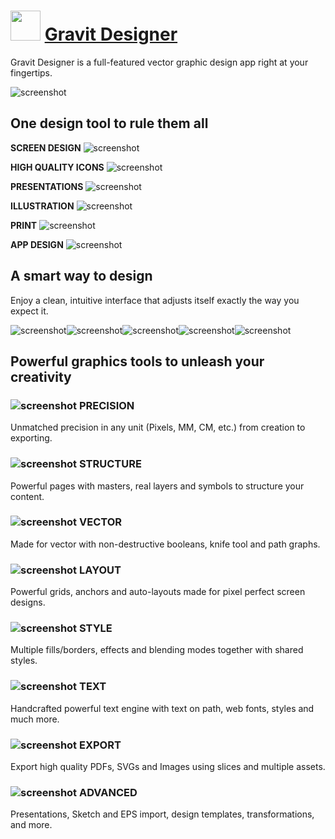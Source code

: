 ﻿# <img src="https://cdn.jsdelivr.net/gh/chtof/chocolatey-packages/automatic/gravitdesigner/gravitdesigner.png" width="48" height="48"/> [Gravit Designer](https://chocolatey.org/packages/gravitdesigner)

Gravit Designer is a full-featured vector graphic design app right at your fingertips.

![screenshot](https://cdn.jsdelivr.net/gh/chtof/chocolatey-packages/automatic/gravitdesigner.portable/screenshot.png)

## One design tool to rule them all

**SCREEN DESIGN**
![screenshot](https://cdn.jsdelivr.net/gh/chtof/chocolatey-packages/automatic/gravitdesigner.portable/screenshot1.png)

**HIGH QUALITY ICONS**
![screenshot](https://cdn.jsdelivr.net/gh/chtof/chocolatey-packages/automatic/gravitdesigner.portable/screenshot2.png)

**PRESENTATIONS**
![screenshot](https://cdn.jsdelivr.net/gh/chtof/chocolatey-packages/automatic/gravitdesigner.portable/screenshot3.png)

**ILLUSTRATION**
![screenshot](https://cdn.jsdelivr.net/gh/chtof/chocolatey-packages/automatic/gravitdesigner.portable/screenshot4.png)

**PRINT**
![screenshot](https://cdn.jsdelivr.net/gh/chtof/chocolatey-packages/automatic/gravitdesigner.portable/screenshot5.png)

**APP DESIGN**
![screenshot](https://cdn.jsdelivr.net/gh/chtof/chocolatey-packages/automatic/gravitdesigner.portable/screenshot6.png)

## A smart way to design
Enjoy a clean, intuitive interface that adjusts itself exactly the way you expect it.

![screenshot](https://cdn.jsdelivr.net/gh/chtof/chocolatey-packages/automatic/gravitdesigner.portable/screenshot1c.png)![screenshot](https://cdn.jsdelivr.net/gh/chtof/chocolatey-packages/automatic/gravitdesigner.portable/screenshot2c.png)![screenshot](https://cdn.jsdelivr.net/gh/chtof/chocolatey-packages/automatic/gravitdesigner.portable/screenshot3c.png)![screenshot](https://cdn.jsdelivr.net/gh/chtof/chocolatey-packages/automatic/gravitdesigner.portable/screenshot4c.png)![screenshot](https://cdn.jsdelivr.net/gh/chtof/chocolatey-packages/automatic/gravitdesigner.portable/screenshot5c.png)

## Powerful graphics tools to unleash your creativity

### ![screenshot](https://cdn.jsdelivr.net/gh/chtof/chocolatey-packages/automatic/gravitdesigner.portable/screenshot1a.png) PRECISION
Unmatched precision in any unit (Pixels, MM, CM, etc.) from creation to exporting.

### ![screenshot](https://cdn.jsdelivr.net/gh/chtof/chocolatey-packages/automatic/gravitdesigner.portable/screenshot2a.png) STRUCTURE
Powerful pages with masters, real layers and symbols to structure your content.

### ![screenshot](https://cdn.jsdelivr.net/gh/chtof/chocolatey-packages/automatic/gravitdesigner.portable/screenshot3a.png) VECTOR
Made for vector with non-destructive booleans, knife tool and path graphs.

### ![screenshot](https://cdn.jsdelivr.net/gh/chtof/chocolatey-packages/automatic/gravitdesigner.portable/screenshot4a.png) LAYOUT
Powerful grids, anchors and auto-layouts made for pixel perfect screen designs.

### ![screenshot](https://cdn.jsdelivr.net/gh/chtof/chocolatey-packages/automatic/gravitdesigner.portable/screenshot5a.png) STYLE
Multiple fills/borders, effects and blending modes together with shared styles.

### ![screenshot](https://cdn.jsdelivr.net/gh/chtof/chocolatey-packages/automatic/gravitdesigner.portable/screenshot6a.png) TEXT
Handcrafted powerful text engine with text on path, web fonts, styles and much more.

### ![screenshot](https://cdn.jsdelivr.net/gh/chtof/chocolatey-packages/automatic/gravitdesigner.portable/screenshot7a.png) EXPORT
Export high quality PDFs, SVGs and Images using slices and multiple assets.

### ![screenshot](https://cdn.jsdelivr.net/gh/chtof/chocolatey-packages/automatic/gravitdesigner.portable/screenshot8a.png) ADVANCED
Presentations, Sketch and EPS import, design templates, transformations, and more.